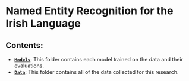 # Named Entity Recognition for the Irish Language

## Contents:
- [**`Models`**](./Models): This folder contains each model trained on the data and their evaluations.
- [**`Data`**](./Data): This folder contains all of the data collected for this research.
